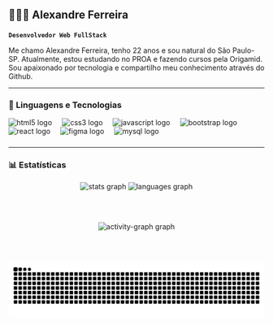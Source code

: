 ##  ​👨🏾‍💻​ Alexandre Ferreira 

**`Desenvolvedor Web FullStack`**

Me chamo Alexandre Ferreira, tenho 22 anos e sou natural do São Paulo-SP. Atualmente, estou estudando no PROA e fazendo cursos pela Origamid. Sou apaixonado por tecnologia e compartilho meu conhecimento através do Github. 


___

### 🤖 Linguagens e Tecnologias

<div align="left">
  <img src="https://cdn.jsdelivr.net/gh/devicons/devicon/icons/html5/html5-original.svg" height="40" alt="html5 logo"  />
  <img width="12" />
  <img src="https://cdn.jsdelivr.net/gh/devicons/devicon/icons/css3/css3-original.svg" height="40" alt="css3 logo"  />
  <img width="12" />
  <img src="https://cdn.jsdelivr.net/gh/devicons/devicon/icons/javascript/javascript-plain.svg" height="40" alt="javascript logo"  />
  <img width="12" />
  <img src="https://cdn.jsdelivr.net/gh/devicons/devicon/icons/bootstrap/bootstrap-original.svg" height="40" alt="bootstrap logo"  />
  <img width="12" />
  <img src="https://cdn.jsdelivr.net/gh/devicons/devicon/icons/react/react-original.svg" height="40" alt="react logo"  />
  <img width="12" />
  <img src="https://cdn.jsdelivr.net/gh/devicons/devicon/icons/figma/figma-original.svg" height="40" alt="figma logo"  />
  <img width="12" />
  <img src="https://cdn.jsdelivr.net/gh/devicons/devicon/icons/mysql/mysql-original.svg" height="40" alt="mysql logo"  />
  <img width="12" />

</div>

###
</div>

___
### 📊 Estatísticas

<div align="center">
  
  <img src="https://github-readme-stats.vercel.app/api?username=Dev-Alexandre-Ferreira&hide_title=false&hide_rank=false&show_icons=true&include_all_commits=true&count_private=true&disable_animations=false&theme=dark&locale=en&hide_border=false&order=1" align="center"  height="150" alt="stats graph"/>
  
  <img src="https://github-readme-stats.vercel.app/api/top-langs?username=Dev-Alexandre-Ferreira&locale=pt-br&hide_title=false&layout=compact&card_width=320&langs_count=7&theme=dark&hide_border=false&order=2" align="center" height="150" alt="languages graph"/>

</div>




<br></br>

<div align="center">
  <img src="https://github-readme-activity-graph.vercel.app/graph?username=Dev-Alexandre-Ferreira&radius=16&theme=react&area=true&order=5" height="300" alt="activity-graph graph"  />
</div>

<br></br>


<img src="https://raw.githubusercontent.com/Dev-Alexandre-Ferreira/Dev-Alexandre-Ferreira/output/snake.svg" alt="Snake animation" />

###




